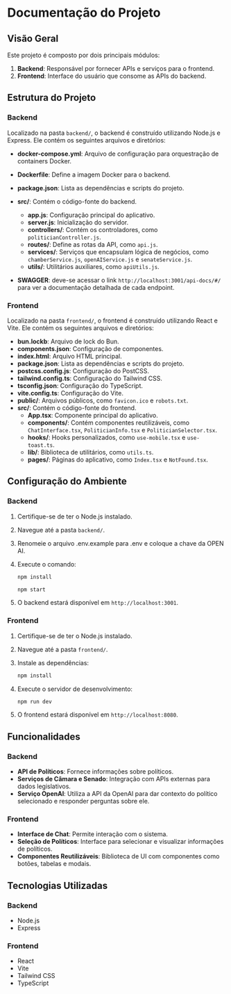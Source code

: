 # Documentação do Projeto

## Visão Geral
Este projeto é composto por dois principais módulos:

1. **Backend**: Responsável por fornecer APIs e serviços para o frontend.
2. **Frontend**: Interface do usuário que consome as APIs do backend.

## Estrutura do Projeto

### Backend

Localizado na pasta `backend/`, o backend é construído utilizando Node.js e Express. Ele contém os seguintes arquivos e diretórios:

- **docker-compose.yml**: Arquivo de configuração para orquestração de containers Docker.
- **Dockerfile**: Define a imagem Docker para o backend.
- **package.json**: Lista as dependências e scripts do projeto.
- **src/**: Contém o código-fonte do backend.
  - **app.js**: Configuração principal do aplicativo.
  - **server.js**: Inicialização do servidor.
  - **controllers/**: Contém os controladores, como `politicianController.js`.
  - **routes/**: Define as rotas da API, como `api.js`.
  - **services/**: Serviços que encapsulam lógica de negócios, como `chamberService.js`, `openAIService.js` e `senateService.js`.
  - **utils/**: Utilitários auxiliares, como `apiUtils.js`.

- **SWAGGER**: deve-se acessar o link `http://localhost:3001/api-docs/#/` para ver a documentação detalhada de cada endpoint.

### Frontend

Localizado na pasta `frontend/`, o frontend é construído utilizando React e Vite. Ele contém os seguintes arquivos e diretórios:

- **bun.lockb**: Arquivo de lock do Bun.
- **components.json**: Configuração de componentes.
- **index.html**: Arquivo HTML principal.
- **package.json**: Lista as dependências e scripts do projeto.
- **postcss.config.js**: Configuração do PostCSS.
- **tailwind.config.ts**: Configuração do Tailwind CSS.
- **tsconfig.json**: Configuração do TypeScript.
- **vite.config.ts**: Configuração do Vite.
- **public/**: Arquivos públicos, como `favicon.ico` e `robots.txt`.
- **src/**: Contém o código-fonte do frontend.
  - **App.tsx**: Componente principal do aplicativo.
  - **components/**: Contém componentes reutilizáveis, como `ChatInterface.tsx`, `PoliticianInfo.tsx` e `PoliticianSelector.tsx`.
  - **hooks/**: Hooks personalizados, como `use-mobile.tsx` e `use-toast.ts`.
  - **lib/**: Biblioteca de utilitários, como `utils.ts`.
  - **pages/**: Páginas do aplicativo, como `Index.tsx` e `NotFound.tsx`.

## Configuração do Ambiente

### Backend

1. Certifique-se de ter o Node.js instalado.
2. Navegue até a pasta `backend/`.
3. Renomeie o arquivo .env.example para .env e coloque a chave da OPEN AI.
4. Execute o comando:

   ```bash
   npm install
   ```

   ```bash
   npm start
   ```

4. O backend estará disponível em `http://localhost:3001`.

### Frontend

1. Certifique-se de ter o Node.js instalado.
2. Navegue até a pasta `frontend/`.
3. Instale as dependências:

   ```bash
   npm install
   ```

4. Execute o servidor de desenvolvimento:

   ```bash
   npm run dev
   ```

5. O frontend estará disponível em `http://localhost:8080`.

## Funcionalidades

### Backend

- **API de Políticos**: Fornece informações sobre políticos.
- **Serviços de Câmara e Senado**: Integração com APIs externas para dados legislativos.
- **Serviço OpenAI**: Utiliza a API da OpenAI para dar contexto do político selecionado e responder perguntas sobre ele.

### Frontend

- **Interface de Chat**: Permite interação com o sistema.
- **Seleção de Políticos**: Interface para selecionar e visualizar informações de políticos.
- **Componentes Reutilizáveis**: Biblioteca de UI com componentes como botões, tabelas e modais.

## Tecnologias Utilizadas

### Backend
- Node.js
- Express

### Frontend
- React
- Vite
- Tailwind CSS
- TypeScript
